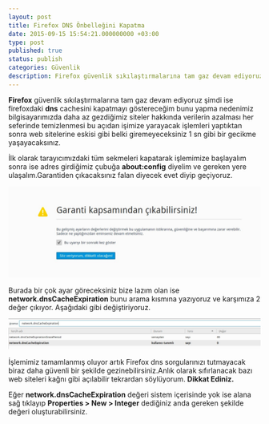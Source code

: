 ```yaml
---
layout: post
title: Firefox DNS Önbelleğini Kapatma
date: 2015-09-15 15:54:21.000000000 +03:00
type: post
published: true
status: publish
categories: Güvenlik
description: Firefox güvenlik sıkılaştırmalarına tam gaz devam ediyoruz şimdi ise firefoxdaki dns cachesini kapatmayı göstereceğim bunu yapma nedenimiz
---
```


**Firefox** güvenlik sıkılaştırmalarına tam gaz devam ediyoruz şimdi ise firefoxdaki **dns** cachesini kapatmayı göstereceğim bunu yapma nedenimiz bilgisayarımızda daha az gezdiğimiz siteler hakkında verilerin azalması her seferinde temizlenmesi bu açıdan işimize yarayacak işlemleri yaptıktan sonra web sitelerine eskisi gibi belki giremeyeceksiniz 1 sn gibi bir gecikme yaşayacaksınız.

İlk olarak tarayıcımızdaki tüm sekmeleri kapatarak işlemimize başlayalım sonra ise adres girdiğimiz çubuğa **about:config** diyelim ve gereken yere ulaşalım.Garantiden çıkacaksınız falan diyecek evet diyip geçiyoruz.

![aboutconfiggorsel1](/assets/aboutconfiggorsel1.jpg)

Burada bir çok ayar göreceksiniz bize lazım olan ise **network.dnsCacheExpiration** bunu arama kısmına yazıyoruz ve karşımıza 2 değer çıkıyor. Aşağıdaki gibi değiştiriyoruz.

![dnsexpirationgorsel1](/assets/dnsexpirationgorsel1.jpg)

İşlemimiz tamamlanmış oluyor artık Firefox dns sorgularınızı tutmayacak biraz daha güvenli bir şekilde gezinebilirsiniz.Anlık olarak sıfırlanacak bazı web siteleri kağnı gibi açılabilir tekrardan söylüyorum. **Dikkat Ediniz.**

Eğer **network.dnsCacheExpiration** değeri sistem içerisinde yok ise alana sağ tıklayıp **Properties \> New \> Integer** dediğiniz anda gereken şekilde değeri oluşturabilirsiniz.
